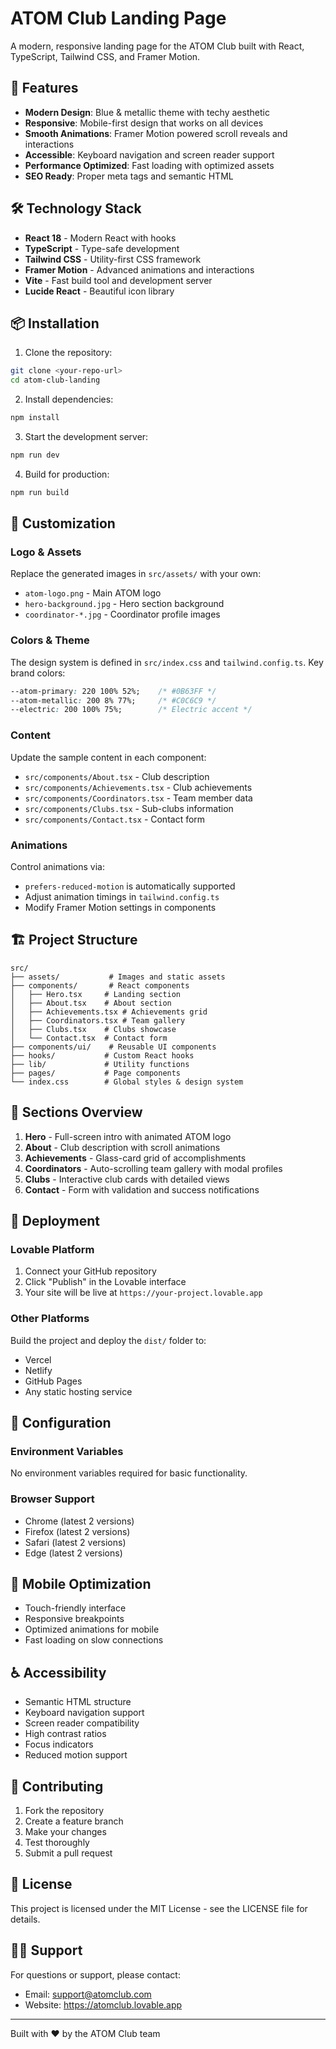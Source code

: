 # ATOM Club Landing Page

A modern, responsive landing page for the ATOM Club built with React, TypeScript, Tailwind CSS, and Framer Motion.

## 🚀 Features

- **Modern Design**: Blue & metallic theme with techy aesthetic
- **Responsive**: Mobile-first design that works on all devices
- **Smooth Animations**: Framer Motion powered scroll reveals and interactions
- **Accessible**: Keyboard navigation and screen reader support
- **Performance Optimized**: Fast loading with optimized assets
- **SEO Ready**: Proper meta tags and semantic HTML

## 🛠 Technology Stack

- **React 18** - Modern React with hooks
- **TypeScript** - Type-safe development
- **Tailwind CSS** - Utility-first CSS framework
- **Framer Motion** - Advanced animations and interactions
- **Vite** - Fast build tool and development server
- **Lucide React** - Beautiful icon library

## 📦 Installation

1. Clone the repository:
```bash
git clone <your-repo-url>
cd atom-club-landing
```

2. Install dependencies:
```bash
npm install
```

3. Start the development server:
```bash
npm run dev
```

4. Build for production:
```bash
npm run build
```

## 🎨 Customization

### Logo & Assets

Replace the generated images in `src/assets/` with your own:
- `atom-logo.png` - Main ATOM logo
- `hero-background.jpg` - Hero section background
- `coordinator-*.jpg` - Coordinator profile images

### Colors & Theme

The design system is defined in `src/index.css` and `tailwind.config.ts`. Key brand colors:

```css
--atom-primary: 220 100% 52%;    /* #0B63FF */
--atom-metallic: 200 8% 77%;     /* #C0C6C9 */
--electric: 200 100% 75%;        /* Electric accent */
```

### Content

Update the sample content in each component:
- `src/components/About.tsx` - Club description
- `src/components/Achievements.tsx` - Club achievements
- `src/components/Coordinators.tsx` - Team member data
- `src/components/Clubs.tsx` - Sub-clubs information
- `src/components/Contact.tsx` - Contact form

### Animations

Control animations via:
- `prefers-reduced-motion` is automatically supported
- Adjust animation timings in `tailwind.config.ts`
- Modify Framer Motion settings in components

## 🏗 Project Structure

```
src/
├── assets/           # Images and static assets
├── components/       # React components
│   ├── Hero.tsx     # Landing section
│   ├── About.tsx    # About section
│   ├── Achievements.tsx # Achievements grid
│   ├── Coordinators.tsx # Team gallery
│   ├── Clubs.tsx    # Clubs showcase
│   └── Contact.tsx  # Contact form
├── components/ui/    # Reusable UI components
├── hooks/           # Custom React hooks
├── lib/             # Utility functions
├── pages/           # Page components
└── index.css        # Global styles & design system
```

## 🎯 Sections Overview

1. **Hero** - Full-screen intro with animated ATOM logo
2. **About** - Club description with scroll animations
3. **Achievements** - Glass-card grid of accomplishments
4. **Coordinators** - Auto-scrolling team gallery with modal profiles
5. **Clubs** - Interactive club cards with detailed views
6. **Contact** - Form with validation and success notifications

## 🚀 Deployment

### Lovable Platform
1. Connect your GitHub repository
2. Click "Publish" in the Lovable interface
3. Your site will be live at `https://your-project.lovable.app`

### Other Platforms
Build the project and deploy the `dist/` folder to:
- Vercel
- Netlify
- GitHub Pages
- Any static hosting service

## 🔧 Configuration

### Environment Variables
No environment variables required for basic functionality.

### Browser Support
- Chrome (latest 2 versions)
- Firefox (latest 2 versions)
- Safari (latest 2 versions)
- Edge (latest 2 versions)

## 📱 Mobile Optimization

- Touch-friendly interface
- Responsive breakpoints
- Optimized animations for mobile
- Fast loading on slow connections

## ♿ Accessibility

- Semantic HTML structure
- Keyboard navigation support
- Screen reader compatibility
- High contrast ratios
- Focus indicators
- Reduced motion support

## 🤝 Contributing

1. Fork the repository
2. Create a feature branch
3. Make your changes
4. Test thoroughly
5. Submit a pull request

## 📄 License

This project is licensed under the MIT License - see the LICENSE file for details.

## 🙋‍♂️ Support

For questions or support, please contact:
- Email: support@atomclub.com
- Website: https://atomclub.lovable.app

---

Built with ❤️ by the ATOM Club team